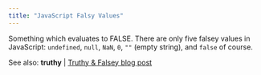 ```yaml
---
title: "JavaScript Falsy Values"
---
```


Something which evaluates to FALSE. There are only five falsey values in JavaScript: `undefined`, `null`, `NaN`, `0`, `""` (empty string), and `false` of course.

See also: <a>**truthy**</a> | [Truthy & Falsey blog post](http://james.padolsey.com/javascript/truthy-falsey/)
